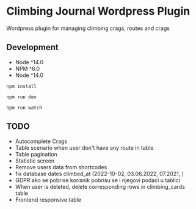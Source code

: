# Climbing Journal Wordpress Plugin

Wordpress plugin for managing climbing crags, routes and crags

## Development

-   Node ^14.0
-   NPM ^6.0
-   Node ^14.0

`npm install`

`npm run dev`

`npm run watch`

## TODO

-   Autocomplete Crags
-   Table scenario when user don't have any route in table
-   Table pagination
-   Statistic screen
-   Remove users data from shortcodes
-   fix database dates climbed_at (2022-10-02, 03.06.2022, 07.2021, )
-   GDPR ako se pobrise korisnik pobrisu se i njegovi podaci u tablici
-   When user is deleted, delete corresponding rows in climbing_cards table
-   Frontend responsive table

